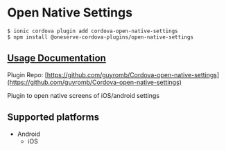 # Open Native Settings

```
$ ionic cordova plugin add cordova-open-native-settings
$ npm install @oneserve-cordova-plugins/open-native-settings
```

## [Usage Documentation](https://oneserve.gitbook.io/oneserve-cordova-plugins/plugins/open-native-settings/)

Plugin Repo: [https://github.com/guyromb/Cordova-open-native-settings](https://github.com/guyromb/Cordova-open-native-settings)

Plugin to open native screens of iOS/android settings

## Supported platforms

- Android
  - iOS
  


